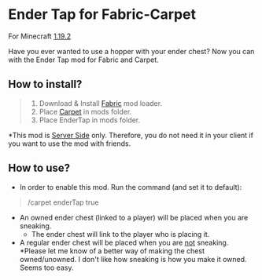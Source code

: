 # Ender Tap for Fabric-Carpet
For Minecraft <ins>1.19.2</ins>

Have you ever wanted to use a hopper with your ender chest? 
Now you can with the Ender Tap mod for Fabric and Carpet.

## How to install?

>1. Download & Install [Fabric](https://fabricmc.net) mod loader.
>2. Place [Carpet](https://www.curseforge.com/minecraft/mc-mods/carpet) in mods folder.
>3. Place EnderTap in mods folder.

*This mod is <ins>Server Side</ins> only. Therefore, you do not need it in your client if you want to use the mod with friends.

## How to use?
* In order to enable this mod. Run the command (and set it to default):<br/>
>/carpet enderTap true

* An owned ender chest (linked to a player) will be placed when you are sneaking.
  * The ender chest will link to the player who is placing it.
* A regular ender chest will be placed when you are <ins>not</ins> sneaking.
  *Please let me know of a better way of making the chest owned/unowned. I don't like how sneaking is how you make it owned. Seems too easy.